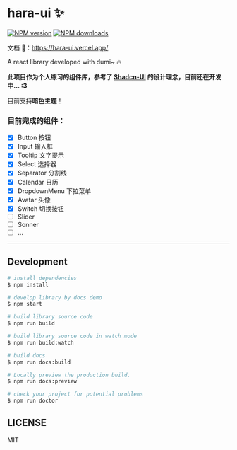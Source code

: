 # hara-ui ✨

[![NPM version](https://img.shields.io/npm/v/hara-ui.svg?style=flat)](https://npmjs.org/package/hara-ui)
[![NPM downloads](http://img.shields.io/npm/dm/hara-ui.svg?style=flat)](https://npmjs.org/package/hara-ui)

文档 🔗：https://hara-ui.vercel.app/

A react library developed with dumi~ 🔥

**此项目作为个人练习的组件库，参考了 [Shadcn-UI](https://ui.shadcn.com) 的设计理念，目前还在开发中... :3**

目前支持**暗色主题**！

### 目前完成的组件：

- [x] Button 按钮
- [x] Input 输入框
- [x] Tooltip 文字提示
- [x] Select 选择器
- [x] Separator 分割线
- [x] Calendar 日历 
- [x] DropdownMenu 下拉菜单
- [x] Avatar 头像 
- [x] Switch 切换按钮 
- [ ] Slider
- [ ] Sonner
- [ ] ...

---

## Development

```bash
# install dependencies
$ npm install

# develop library by docs demo
$ npm start

# build library source code
$ npm run build

# build library source code in watch mode
$ npm run build:watch

# build docs
$ npm run docs:build

# Locally preview the production build.
$ npm run docs:preview

# check your project for potential problems
$ npm run doctor
```

## LICENSE

MIT
